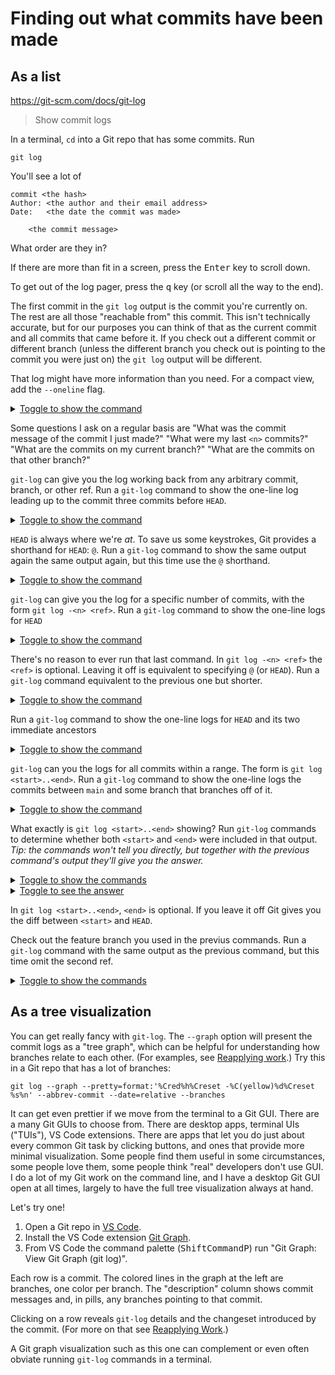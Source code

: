 # Finding out what commits have been made

## As a list

<https://git-scm.com/docs/git-log>

> Show commit logs

In a terminal, `cd` into a Git repo that has some commits. Run

```shell
git log
```

You'll see a lot of

```
commit <the hash>
Author: <the author and their email address>
Date:   <the date the commit was made>

    <the commit message>
```

What order are they in?

If there are more than fit in a screen, press the <kbd>Enter</kbd> key to scroll down.

To get out of the log pager, press the <kbd>q</kbd> key (or scroll all the way to the end).

The first commit in the `git log` output is the commit you're currently on. The rest are all those "reachable from" this commit. This isn't technically accurate, but for our purposes you can think of that as the current commit and all commits that came before it. If you check out a different commit or different branch (unless the different branch you check out is pointing to the commit you were just on) the `git log` output will be different.

That log might have more information than you need. For a compact view, add the `--oneline` flag.

<details><summary><u>Toggle to show the command</u></summary>
git log --oneline
</details>

Some questions I ask on a regular basis are "What was the commit message of the commit I just made?" "What were my last `<n>` commits?" "What are the commits on my current branch?" "What are the commits on that other branch?"

`git-log` can give you the log working back from any arbitrary commit, branch, or other ref. Run a `git-log` command to show the one-line log leading up to the commit three commits before `HEAD`.

<details><summary><u>Toggle to show the command</u></summary>
git log --oneline HEAD~3
</details>

`HEAD` is always where we're _at_. To save us some keystrokes, Git provides a shorthand for `HEAD`: `@`. Run a `git-log` command to show the same output again the same output again, but this time use the `@` shorthand.

<details><summary><u>Toggle to show the command</u></summary>
git log --oneline @~3
</details>

`git-log` can give you the log for a specific number of commits, with the form `git log -<n> <ref>`. Run a `git-log` command to show the one-line logs for `HEAD`

<details><summary><u>Toggle to show the command</u></summary>
git log -1 @
</details>

There's no reason to ever run that last command. In `git log -<n> <ref>` the `<ref>` is optional. Leaving it off is equivalent to specifying `@` (or `HEAD`). Run a `git-log` command equivalent to the previous one but shorter.

<details><summary><u>Toggle to show the command</u></summary>
git log -1
</details>

Run a `git-log` command to show the one-line logs for `HEAD` and its two immediate ancestors

<details><summary><u>Toggle to show the command</u></summary>
git log -3
</details>

`git-log` can you the logs for all commits within a range. The form is `git log <start>..<end>`. Run a `git-log` command to show the one-line logs the commits between `main` and some branch that branches off of it.

<details><summary><u>Toggle to show the command</u></summary>
git log --oneline main..my-feature
</details>

What exactly is `git log <start>..<end>` showing? Run `git-log` commands to determine whether both `<start>` and `<end>` were included in that output. _Tip: the commands won't tell you directly, but together with the previous command's output they'll give you the answer._

<details><summary><u>Toggle to show the commands</u></summary>
git log --oneline main
git log --oneline my-feature
</details>

<details><summary><u>Toggle to see the answer</u></summary>
Start is not included in the output; end is. It's
<pre>
git log &lt;start (exclusive)>..&lt;end (inclusive)>
</pre>
</details>

In `git log <start>..<end>`, `<end>` is optional. If you leave it off Git gives you the diff between `<start>` and `HEAD`.

Check out the feature branch you used in the previus commands. Run a `git-log` command with the same output as the previous command, but this time omit the second ref.

<details><summary><u>Toggle to show the commands</u></summary>
git checkout my-feature
git log --oneline main..
</details>

## As a tree visualization

You can get really fancy with `git-log`. The `--graph` option will present the commit logs as a "tree graph", which can be helpful for understanding how branches relate to each other. (For examples, see [Reapplying work](/reapplying-work).) Try this in a Git repo that has a lot of branches:

```shell
git log --graph --pretty=format:'%Cred%h%Creset -%C(yellow)%d%Creset %s%n' --abbrev-commit --date=relative --branches
```

It can get even prettier if we move from the terminal to a Git GUI. There are a many Git GUIs to choose from. There are desktop apps, terminal UIs ("TUIs"), VS Code extensions. There are apps that let you do just about every common Git task by clicking buttons, and ones that provide more minimal visualization. Some people find them useful in some circumstances, some people love them, some people think "real" developers don't use GUI. I do a lot of my Git work on the command line, and I have a desktop Git GUI open at all times, largely to have the full tree visualization always at hand.

Let's try one!

1. Open a Git repo in [VS Code](https://code.visualstudio.com/).
1. Install the VS Code extension [Git Graph](https://marketplace.visualstudio.com/items?itemName=mhutchie.git-graph).
1. From VS Code the command palette (<kbd>Shift</kbd><kbd>Command</kbd><kbd>P</kbd>) run "Git Graph: View Git Graph (git log)".

Each row is a commit. The colored lines in the graph at the left are branches, one color per branch. The "description" column shows commit messages and, in pills, any branches pointing to that commit.

Clicking on a row reveals `git-log` details and the changeset introduced by the commit. (For more on that see [Reapplying Work](/reapplying-work).)

A Git graph visualization such as this one can complement or even often obviate running `git-log` commands in a terminal.
